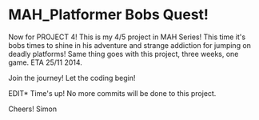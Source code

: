 MAH_Platformer Bobs Quest!
==============

Now for PROJECT 4! This is my 4/5 project in MAH Series! This time it's bobs times to shine in his adventure and strange
addiction for jumping on deadly platforms! Same thing goes with this project, three weeks, one game. ETA 25/11 2014.

Join the journey! Let the coding begin!

EDIT* Time's up! No more commits will be done to this project.

Cheers!
Simon
